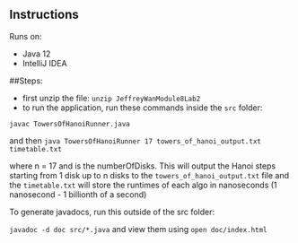## Instructions

Runs on:
- Java 12
- IntelliJ IDEA


##Steps:
- first unzip the file: `unzip JeffreyWanModule8Lab2`
- to run the application, run these commands inside the `src` folder:

```
javac TowersOfHanoiRunner.java
```

and then
`java TowersOfHanoiRunner 17 towers_of_hanoi_output.txt timetable.txt`

where n = 17 and is the numberOfDisks. This will output the Hanoi steps starting from 1 disk up to n disks to the
 `towers_of_hanoi_output.txt` file and the `timetable.txt`  will store the runtimes of each algo in nanoseconds (1
  nanosecond - 1 billionth of a second) 

To generate javadocs, run this outside of the src folder:

`javadoc -d doc src/*.java` and view them using `open doc/index.html`